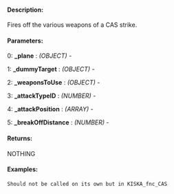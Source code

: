 #### Description:
Fires off the various weapons of a CAS strike.

#### Parameters:
0: **_plane** : *(OBJECT)* -

1: **_dummyTarget** : *(OBJECT)* -

2: **_weaponsToUse** : *(OBJECT)* -

3: **_attackTypeID** : *(NUMBER)* -

4: **_attackPosition** : *(ARRAY)* -

5: **_breakOffDistance** : *(NUMBER)* -

#### Returns:
NOTHING

#### Examples:
```sqf
Should not be called on its own but in KISKA_fnc_CAS
```

